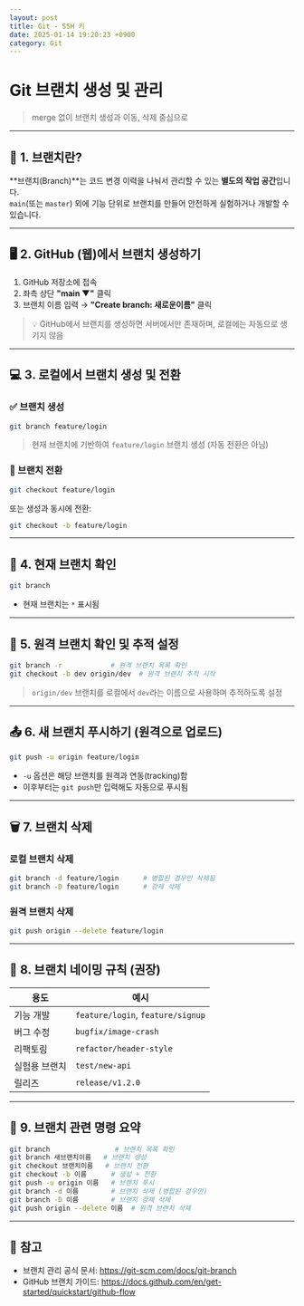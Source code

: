 ```yaml
---
layout: post
title: Git - SSH 키
date: 2025-01-14 19:20:23 +0900
category: Git
---
```

# Git 브랜치 생성 및 관리  
> merge 없이 브랜치 생성과 이동, 삭제 중심으로

---

## 🌿 1. 브랜치란?

**브랜치(Branch)**는 코드 변경 이력을 나눠서 관리할 수 있는 **별도의 작업 공간**입니다.  
`main`(또는 `master`) 외에 기능 단위로 브랜치를 만들어 안전하게 실험하거나 개발할 수 있습니다.

---

## 🖥️ 2. GitHub (웹)에서 브랜치 생성하기

1. GitHub 저장소에 접속
2. 좌측 상단 **"main ▼"** 클릭
3. 브랜치 이름 입력 → **"Create branch: 새로운이름"** 클릭

> 💡 GitHub에서 브랜치를 생성하면 서버에서만 존재하며, 로컬에는 자동으로 생기지 않음

---

## 💻 3. 로컬에서 브랜치 생성 및 전환

### ✅ 브랜치 생성

```bash
git branch feature/login
```

> 현재 브랜치에 기반하여 `feature/login` 브랜치 생성 (자동 전환은 아님)

### 🔀 브랜치 전환

```bash
git checkout feature/login
```

또는 생성과 동시에 전환:

```bash
git checkout -b feature/login
```

---

## 🧭 4. 현재 브랜치 확인

```bash
git branch
```

- 현재 브랜치는 `*` 표시됨

---

## 🔄 5. 원격 브랜치 확인 및 추적 설정

```bash
git branch -r            # 원격 브랜치 목록 확인
git checkout -b dev origin/dev  # 원격 브랜치 추적 시작
```

> `origin/dev` 브랜치를 로컬에서 `dev`라는 이름으로 사용하며 추적하도록 설정

---

## 📤 6. 새 브랜치 푸시하기 (원격으로 업로드)

```bash
git push -u origin feature/login
```

- `-u` 옵션은 해당 브랜치를 원격과 연동(tracking)함  
- 이후부터는 `git push`만 입력해도 자동으로 푸시됨

---

## 🗑️ 7. 브랜치 삭제

### 로컬 브랜치 삭제

```bash
git branch -d feature/login      # 병합된 경우만 삭제됨
git branch -D feature/login      # 강제 삭제
```

### 원격 브랜치 삭제

```bash
git push origin --delete feature/login
```

---

## 🧠 8. 브랜치 네이밍 규칙 (권장)

| 용도        | 예시                      |
|-------------|---------------------------|
| 기능 개발   | `feature/login`, `feature/signup` |
| 버그 수정   | `bugfix/image-crash`      |
| 리팩토링    | `refactor/header-style`   |
| 실험용 브랜치 | `test/new-api`             |
| 릴리즈      | `release/v1.2.0`          |

---

## 🧪 9. 브랜치 관련 명령 요약

```bash
git branch                # 브랜치 목록 확인
git branch 새브랜치이름   # 브랜치 생성
git checkout 브랜치이름   # 브랜치 전환
git checkout -b 이름      # 생성 + 전환
git push -u origin 이름   # 브랜치 푸시
git branch -d 이름        # 브랜치 삭제 (병합된 경우만)
git branch -D 이름        # 브랜치 강제 삭제
git push origin --delete 이름  # 원격 브랜치 삭제
```

---

## 📎 참고

- 브랜치 관리 공식 문서: https://git-scm.com/docs/git-branch
- GitHub 브랜치 가이드: https://docs.github.com/en/get-started/quickstart/github-flow